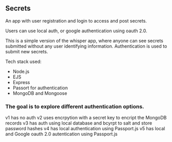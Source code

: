 ## Secrets
An app with user registration and login to access and post secrets.

Users can use local auth, or google authentication using oauth 2.0.

This is a simple version of the whisper app, where anyone can see secrets submitted without any user identifying information. Authentication is used to submit new secrets.

Tech stack used:
 - Node.js
 - EJS
 - Express
 - Passort for authentication
 - MongoDB and Mongoose

### The goal is to explore different authentication options.

v1 has no auth
v2 uses encrpytion with a secret key to encript the MongoDB records
v3 has auth using local database and bcyrpt to salt and store password hashes
v4 has local authentication using Passport.js
v5 has local and Google oauth 2.0 autentication using Passport.js

